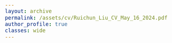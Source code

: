 ```yaml
---
layout: archive
permalink: /assets/cv/Ruichun_Liu_CV_May_16_2024.pdf
author_profile: true
classes: wide
---
```


<style>
  body {
    font-family: Arial;
    font-size: 20px;
  }
</style>


